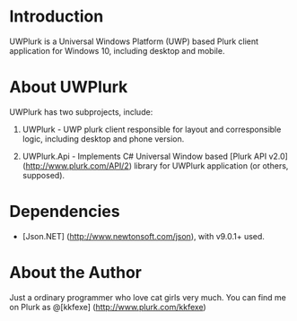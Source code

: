 # Introduction
UWPlurk is a Universal Windows Platform (UWP) based Plurk client application for Windows 10, including desktop and mobile.


# About UWPlurk
UWPlurk has two subprojects, include:

1. UWPlurk - UWP plurk client responsible for layout and corresponsible logic, including desktop and phone version.

2. UWPlurk.Api - Implements C# Universal Window based [Plurk API v2.0] (http://www.plurk.com/API/2) library for UWPlurk application (or others, supposed).

# Dependencies
* [Json.NET] (http://www.newtonsoft.com/json), with v9.0.1+ used.

# About the Author
Just a ordinary programmer who love cat girls very much.
You can find me on Plurk as @[kkfexe] (http://www.plurk.com/kkfexe)


